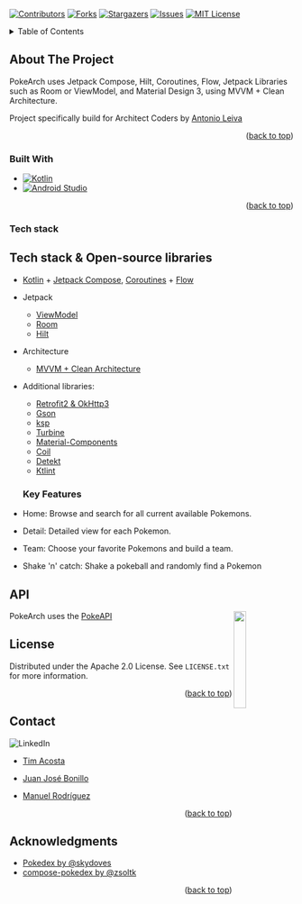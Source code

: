 <!-- Improved compatibility of back to top link: See: https://github.com/othneildrew/Best-README-Template/pull/73 -->
<a name="readme-top"></a>
<!--
*** Thanks for checking out the Best-README-Template. If you have a suggestion
*** that would make this better, please fork the repo and create a pull request
*** or simply open an issue with the tag "enhancement".
*** Don't forget to give the project a star!
*** Thanks again! Now go create something AMAZING! :D
-->


<!-- PROJECT SHIELDS -->
<!--
*** I'm using markdown "reference style" links for readability.
*** Reference links are enclosed in brackets [ ] instead of parentheses ( ).
*** See the bottom of this document for the declaration of the reference variables
*** for contributors-url, forks-url, etc. This is an optional, concise syntax you may use.
*** https://www.markdownguide.org/basic-syntax/#reference-style-links
-->
[![Contributors][contributors-shield]][contributors-url]
[![Forks][forks-shield]][forks-url]
[![Stargazers][stars-shield]][stars-url]
[![Issues][issues-shield]][issues-url]
[![MIT License][license-shield]][license-url]

<!-- TABLE OF CONTENTS -->
<details>
  <summary>Table of Contents</summary>
  <ol>
    <li>
      <a href="#about-the-project">About The Project</a>
      <ul>
        <li><a href="#built-with">Built With</a></li>
        <li><a href="#tech-stack">Tech Stack</a></li>
        <li><a href="#key-features">Key Features</a></li>
      </ul>
    <li><a href="#api">Api</a></li>
    <li><a href="#license">License</a></li>
    <li><a href="#contact">Contact</a></li>
    <li><a href="#acknowledgments">Acknowledgments</a></li>
  </ol>
</details>



<!-- ABOUT THE PROJECT -->
## About The Project

PokeArch uses Jetpack Compose, Hilt, Coroutines, Flow, Jetpack Libraries such as Room or ViewModel, and Material Design 3, using MVVM + Clean Architecture.

Project specifically build for Architect Coders by [Antonio Leiva](https://github.com/antoniolg)

<p align="right">(<a href="#readme-top">back to top</a>)</p>

### Built With

* [![Kotlin][Kotlin]][Kotlin-url]
* [![Android Studio][Android Studio]][Android-Studio-url]

<p align="right">(<a href="#readme-top">back to top</a>)</p>

### Tech stack

## Tech stack & Open-source libraries
- [Kotlin](https://kotlinlang.org/) + [Jetpack Compose](https://developer.android.com/jetpack/compose), [Coroutines](https://github.com/Kotlin/kotlinx.coroutines) + [Flow](https://kotlin.github.io/kotlinx.coroutines/kotlinx-coroutines-core/kotlinx.coroutines.flow/)
- Jetpack
  - [ViewModel](https://developer.android.com/topic/libraries/architecture/viewmodel)
  - [Room](https://developer.android.com/training/data-storage/room)
  - [Hilt](https://dagger.dev/hilt/)
- Architecture
  - [MVVM + Clean Architecture](https://developer.android.com/topic/architecture)
- Additional libraries:
  - [Retrofit2 & OkHttp3](https://github.com/square/retrofit)
  - [Gson](https://github.com/google/gson)
  - [ksp](https://github.com/google/ksp)
  - [Turbine](https://github.com/cashapp/turbine)
  - [Material-Components](https://github.com/material-components/material-components-android)
  - [Coil](https://github.com/coil-kt/coil)
  - [Detekt](https://github.com/detekt/detekt)
  - [Ktlint](https://github.com/pinterest/ktlint)

  ### Key Features
- Home: Browse and search for all current available Pokemons.
- Detail: Detailed view for each Pokemon.
- Team: Choose your favorite Pokemons and build a team.
- Shake 'n' catch: Shake a pokeball and randomly find a Pokemon

## API

<img src="https://user-images.githubusercontent.com/24237865/83422649-d1b1d980-a464-11ea-8c91-a24fdf89cd6b.png" align="right" width="21%"/>

PokeArch uses the [PokeAPI](https://pokeapi.co/) <br>

<!-- LICENSE -->
## License

Distributed under the Apache 2.0 License. See `LICENSE.txt` for more information.

<p align="right">(<a href="#readme-top">back to top</a>)</p>



<!-- CONTACT -->
## Contact

![LinkedIn][linkedin-shield]

- [Tim Acosta](https://www.linkedin.com/in/tim-acosta/)

- [Juan José Bonillo](https://www.linkedin.com/in/juan-jose-bonillo-espinosa/)

- [Manuel Rodríguez](https://www.linkedin.com/in/manueljrb/)

<p align="right">(<a href="#readme-top">back to top</a>)</p>


<!-- ACKNOWLEDGMENTS -->
## Acknowledgments

* [Pokedex by @skydoves](https://github.com/skydoves/Pokedex)
* [compose-pokedex by @zsoltk](https://github.com/zsoltk/compose-pokedex)

<p align="right">(<a href="#readme-top">back to top</a>)</p>


<!-- MARKDOWN LINKS & IMAGES -->
[Kotlin]: https://img.shields.io/badge/kotlin-%237F52FF.svg?style=for-the-badge&logo=kotlin&logoColor=white
[Kotlin-url]: https://kotlinlang.org
[Android Studio]: https://img.shields.io/badge/android%20studio-346ac1?style=for-the-badge&logo=android%20studio&logoColor=white
[Android-Studio-url]: https://developer.android.com/studio

[contributors-shield]: https://img.shields.io/github/contributors/timacosta/PokeArch.svg?style=for-the-badge
[contributors-url]: https://github.com/timacosta/PokeArch/graphs/contributors
[forks-shield]: https://img.shields.io/github/forks/timacosta/PokeArch.svg?style=for-the-badge
[forks-url]: https://github.com/timacosta/PokeArch/forks
[stars-shield]: https://img.shields.io/github/stars/timacosta/PokeArch.svg?style=for-the-badge
[stars-url]: https://github.com/timacosta/PokeArch/stargazers
[issues-shield]: https://img.shields.io/github/issues/timacosta/PokeArch.svg?style=for-the-badge
[issues-url]: https://github.com/timacosta/PokeArch/issues
[license-shield]: https://img.shields.io/github/license/timacosta/PokeArch.svg?style=for-the-badge
[license-url]: https://github.com/timacosta/PokeArch/blob/master/LICENSE.txt
[linkedin-shield]: https://img.shields.io/badge/-LinkedIn-black.svg?style=for-the-badge&logo=linkedin&colorB=555
[linkedin-url]: https://linkedin.com/in/linkedin_username
